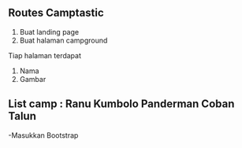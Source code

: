Routes Camptastic
----------------------
1. Buat landing page
2. Buat halaman campground

Tiap halaman terdapat
1. Nama
2. Gambar

List camp :
Ranu Kumbolo
Panderman
Coban Talun
--------------
-Masukkan Bootstrap